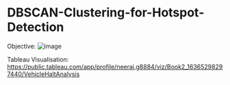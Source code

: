 # DBSCAN-Clustering-for-Hotspot-Detection

Objective:
![image](https://user-images.githubusercontent.com/91423180/193449048-9a89dc7d-1567-4fa1-b89a-62b2182e233a.png)



Tableau Visualisation:
https://public.tableau.com/app/profile/neeraj.g8884/viz/Book2_16365298297440/VehicleHaltAnalysis
